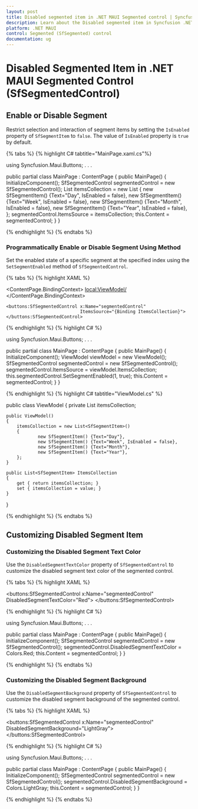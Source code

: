 ```yaml
---
layout: post
title: Disabled segmented item in .NET MAUI Segmented control | Syncfusion
description: Learn about the Disabled segmented item in Syncfusion .NET MAUI Segmented control (SfSegmentedControl).
platform: .NET MAUI
control: Segmented (SfSegmented) control
documentation: ug
---
```

 
# Disabled Segmented Item in .NET MAUI Segmented Control (SfSegmentedControl)

## Enable or Disable Segment

Restrict selection and interaction of segment items by setting the `IsEnabled` property of `SfSegmentItem` to `false`. The value of `IsEnabled` property is `true` by default.

{% tabs %}
{% highlight C# tabtitle="MainPage.xaml.cs"%}

using Syncfusion.Maui.Buttons;
. . .

public partial class MainPage : ContentPage
{
    public MainPage()
    {
        InitializeComponent();
        SfSegmentedControl segmentedControl = new SfSegmentedControl();
        List<SfSegmentItem> itemsCollection = new List<SfSegmentItem>
            {
                new SfSegmentItem() {Text="Day", IsEnabled = false},
                new SfSegmentItem() {Text="Week", IsEnabled = false},
                new SfSegmentItem() {Text="Month", IsEnabled = false},
                new SfSegmentItem() {Text="Year", IsEnabled = false},
            };
        segmentedControl.ItemsSource = itemsCollection;
        this.Content = segmentedControl;
    }
}

{% endhighlight %}
{% endtabs %}

### Programmatically Enable or Disable Segment Using Method
Set the enabled state of a specific segment at the specified index using the `SetSegmentEnabled` method of `SfSegmentedControl`.

{% tabs %}
{% highlight XAML %}

<ContentPage
    xmlns:local="clr-namespace:SfSegmentSample"
    xmlns:buttons="clr-namespace:Syncfusion.Maui.Buttons;assembly=Syncfusion.Maui.Buttons">
    <ContentPage.BindingContext>
        <local:ViewModel/>
    </ContentPage.BindingContext>

    <buttons:SfSegmentedControl x:Name="segmentedControl"
                                ItemsSource="{Binding ItemsCollection}">
    </buttons:SfSegmentedControl>
</ContentPage>

{% endhighlight %}
{% highlight C# %}

using Syncfusion.Maui.Buttons;
. . .

public partial class MainPage : ContentPage
{
    public MainPage()
    {
        InitializeComponent();
        ViewModel viewModel = new ViewModel();
        SfSegmentedControl segmentedControl = new SfSegmentedControl();
        segmentedControl.ItemsSource = viewModel.ItemsCollection;
        this.segmentedControl.SetSegmentEnabled(1, true);
        this.Content = segmentedControl;
    }
}

{% endhighlight %}
{% highlight C# tabtitle="ViewModel.cs" %}

public class ViewModel
{
    private List<SfSegmentItem> itemsCollection;

    public ViewModel()
    {
        itemsCollection = new List<SfSegmentItem>()
        {
                new SfSegmentItem() {Text="Day"},
                new SfSegmentItem() {Text="Week", IsEnabled = false},
                new SfSegmentItem() {Text="Month"},
                new SfSegmentItem() {Text="Year"},
        };
    }

    public List<SfSegmentItem> ItemsCollection
    {
        get { return itemsCollection; }
        set { itemsCollection = value; }
    }
}

{% endhighlight %}
{% endtabs %}

## Customizing Disabled Segment Item

### Customizing the Disabled Segment Text Color

Use the `DisabledSegmentTextColor` property of `SfSegmentedControl` to customize the disabled segment text color of the segmented control.

{% tabs %}
{% highlight XAML %}

<ContentPage
    xmlns:buttons="clr-namespace:Syncfusion.Maui.Buttons;assembly=Syncfusion.Maui.Buttons">
    <buttons:SfSegmentedControl x:Name="segmentedControl"
                                DisabledSegmentTextColor="Red">
    </buttons:SfSegmentedControl>
</ContentPage>

{% endhighlight %}
{% highlight C# %}

using Syncfusion.Maui.Buttons;
. . .

public partial class MainPage : ContentPage
{
    public MainPage()
    {
        InitializeComponent();
        SfSegmentedControl segmentedControl = new SfSegmentedControl();
        segmentedControl.DisabledSegmentTextColor = Colors.Red;
        this.Content = segmentedControl;
    }
}

{% endhighlight %}
{% endtabs %}

### Customizing the Disabled Segment Background

Use the `DisabledSegmentBackground` property of `SfSegmentedControl` to customize the disabled segment background of the segmented control.

{% tabs %}
{% highlight XAML %}

<ContentPage
    xmlns:buttons="clr-namespace:Syncfusion.Maui.Buttons;assembly=Syncfusion.Maui.Buttons">
    <buttons:SfSegmentedControl x:Name="segmentedControl"
                                DisabledSegmentBackground="LightGray">
    </buttons:SfSegmentedControl>
</ContentPage>

{% endhighlight %}
{% highlight C# %}

using Syncfusion.Maui.Buttons;
. . .

public partial class MainPage : ContentPage
{
    public MainPage()
    {
        InitializeComponent();
        SfSegmentedControl segmentedControl = new SfSegmentedControl();
        segmentedControl.DisabledSegmentBackground = Colors.LightGray;
        this.Content = segmentedControl;
    }
}

{% endhighlight %}
{% endtabs %}